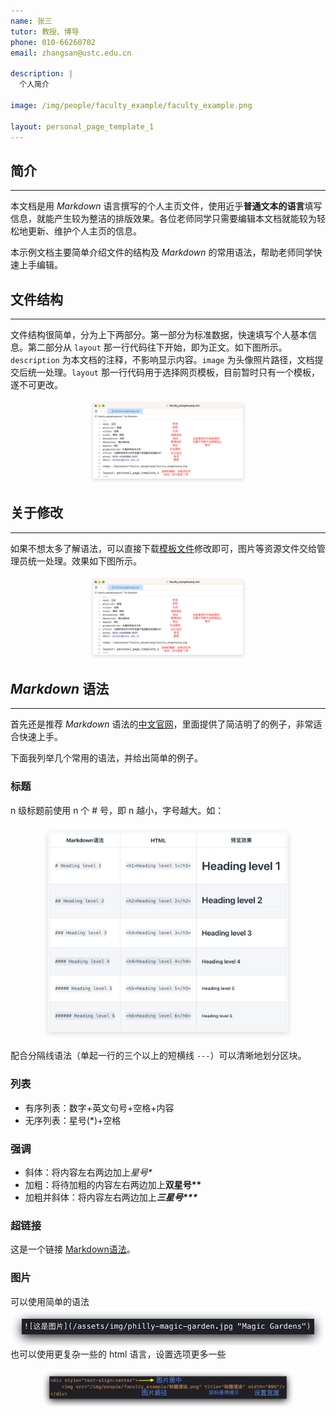 ```yaml
---
name: 张三
tutor: 教授、博导
phone: 010-66260702
email: zhangsan@ustc.edu.cn

description: |
  个人简介

image: /img/people/faculty_example/faculty_example.png

layout: personal_page_template_1
---
```



## 简介
--------------
本文档是用 *Markdown* 语言撰写的个人主页文件，使用近乎**普通文本的语言**填写信息，就能产生较为整洁的排版效果。各位老师同学只需要编辑本文档就能较为轻松地更新、维护个人主页的信息。

本示例文档主要简单介绍文件的结构及 *Markdown* 的常用语法，帮助老师同学快速上手编辑。


## 文件结构
--------------
文件结构很简单，分为上下两部分。第一部分为标准数据，快速填写个人基本信息。第二部分从 `layout` 那一行代码往下开始，即为正文。如下图所示。`description` 为本文档的注释，不影响显示内容。`image` 为头像照片路径，文档提交后统一处理。`layout` 那一行代码用于选择网页模板，目前暂时只有一个模板，遂不可更改。

<div style="text-align:center">
    <img src="/img/people/faculty_example/文件结构.png" title="文件结构" width="50%"/>
</div>


## 关于修改
---------------
如果不想太多了解语法，可以直接下载[模板文件](http://qkdlab.gaokeyan.xyz/img/people/faculty_example/faculty_template.md)修改即可，图片等资源文件交给管理员统一处理。效果如下图所示。
<div style="text-align:center">
    <img src="/img/people/faculty_example/文件结构.png" title="文件结构" width="50%"/>
</div>

## *Markdown* 语法
-----------------

首先还是推荐 *Markdown* 语法的[中文官网](https://markdown.com.cn/basic-syntax/)，里面提供了简洁明了的例子，非常适合快速上手。

下面我列举几个常用的语法，并给出简单的例子。

### 标题
n 级标题前使用 n 个 # 号，即 n 越小，字号越大。如：

<div style="text-align:center">
    <img src="/img/people/faculty_example/标题语法.png" title="标题语法" width="80%"/>
</div>

配合分隔线语法（单起一行的三个以上的短横线 `---`）可以清晰地划分区块。

### 列表
* 有序列表：数字+英文句号+空格+内容
* 无序列表：星号(\*)+空格

### 强调
* 斜体：将内容左右两边加上*星号\**
* 加粗：将待加粗的内容左右两边加上**双星号\*\***
* 加粗并斜体：将内容左右两边加上***三星号\*\*\****

### 超链接
这是一个链接 [Markdown语法](https://markdown.com.cn)。

### 图片
可以使用简单的语法
![简单的图片语法](/img/people/faculty_example/图片语法1.png "简单的图片语法")
也可以使用更复杂一些的 html 语言，设置选项更多一些
<div style="text-align:center">
    <img src="/img/people/faculty_example/图片语法2.png" title="复杂一些的图片语法" width="80%"/>
</div>
